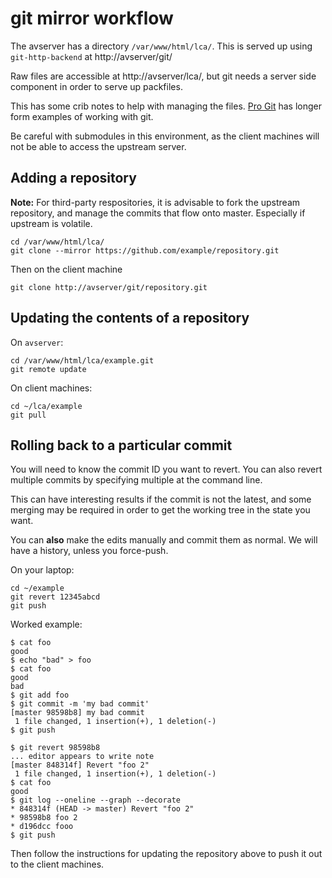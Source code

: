 # git mirror workflow

The avserver has a directory `/var/www/html/lca/`.  This is served up using `git-http-backend` at http://avserver/git/

Raw files are accessible at http://avserver/lca/, but git needs a server side component in order to serve up packfiles.

This has some crib notes to help with managing the files.  [Pro Git](https://git-scm.com/book/en/v2) has longer form examples of working with git.

Be careful with submodules in this environment, as the client machines will not be able to access the upstream server.

## Adding a repository

**Note:** For third-party respositories, it is advisable to fork the upstream repository, and manage the commits that flow onto master.  Especially if upstream is volatile.

```
cd /var/www/html/lca/
git clone --mirror https://github.com/example/repository.git
```

Then on the client machine

```
git clone http://avserver/git/repository.git
```

## Updating the contents of a repository

On `avserver`:

```
cd /var/www/html/lca/example.git
git remote update
```

On client machines:

```
cd ~/lca/example
git pull
```

## Rolling back to a particular commit

You will need to know the commit ID you want to revert.  You can also revert multiple commits by specifying multiple at the command line.

This can have interesting results if the commit is not the latest, and some merging may be required in order to get the working tree in the state you want.

You can **also** make the edits manually and commit them as normal.  We will have a history, unless you force-push.

On your laptop:

```
cd ~/example
git revert 12345abcd
git push
```

Worked example:

```
$ cat foo
good
$ echo "bad" > foo
$ cat foo
good
bad
$ git add foo
$ git commit -m 'my bad commit'
[master 98598b8] my bad commit
 1 file changed, 1 insertion(+), 1 deletion(-)
$ git push

$ git revert 98598b8
... editor appears to write note
[master 848314f] Revert "foo 2"
 1 file changed, 1 insertion(+), 1 deletion(-)
$ cat foo
good
$ git log --oneline --graph --decorate
* 848314f (HEAD -> master) Revert "foo 2"
* 98598b8 foo 2
* d196dcc fooo
$ git push
```

Then follow the instructions for updating the repository above to push it out to the client machines.

